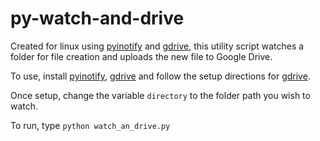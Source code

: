 # py-watch-and-drive

Created for linux using [pyinotify](https://github.com/seb-m/pyinotify) and [gdrive](https://github.com/prasmussen/gdrive), this utility script watches a folder for file creation and uploads the new file to Google Drive.

To use, install [pyinotify](https://github.com/seb-m/pyinotify), [gdrive](https://github.com/prasmussen/gdrive) and follow the setup directions for [gdrive](https://github.com/prasmussen/gdrive).

Once setup, change the variable `directory` to the folder path you wish to watch.

To run, type `python watch_an_drive.py`
